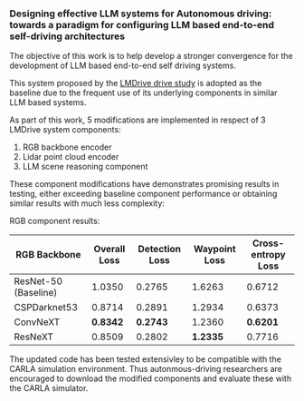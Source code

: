 ### Designing effective LLM systems for Autonomous driving: towards a paradigm for configuring LLM based end-to-end self-driving architectures

The objective of this work is to help develop a stronger convergence for the development of LLM based end-to-end self driving systems.

This system proposed by the [LMDrive drive study](https://github.com/opendilab/LMDrive/tree/main) is adopted as the baseline due to the frequent use of its underlying components in similar LLM based systems.

As part of this work, 5 modifications are implemented in respect of 3 LMDrive system components: 
  1. RGB backbone encoder
  2. Lidar point cloud encoder
  3. LLM scene reasoning component

These component modifications have demonstrates promising results in testing, either exceeding baseline component performance or obtaining similar results with much less complexity: 

RGB component results:

| RGB Backbone        | Overall Loss | Detection Loss | Waypoint Loss | Cross-entropy Loss |
|---------------------|--------------|----------------|---------------|--------------------|
| ResNet-50 (Baseline) | 1.0350      | 0.2765         | 1.6263        | 0.6712             |
| CSPDarknet53        | 0.8714       | 0.2891         | 1.2934        | 0.6373             |
| ConvNeXT            | **0.8342**       | **0.2743**         | 1.2360        | **0.6201**             |
| ResNeXT             | 0.8509       | 0.2802         | **1.2335**        | 0.7716             |


The updated code has been tested extensivley to be compatible with the CARLA simulation environment. Thus autonmous-driving researchers are encouraged to download the modified components and evaluate these with the CARLA simulator.






